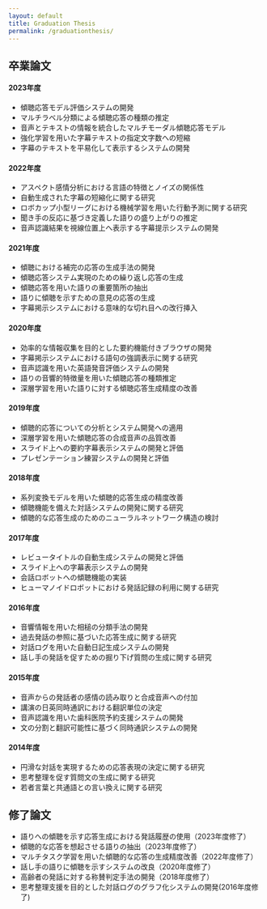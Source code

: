 ```yaml
---
layout: default
title: Graduation Thesis
permalink: /graduationthesis/
---
```


## 卒業論文

#### 2023年度

- 傾聴応答モデル評価システムの開発
- マルチラベル分類による傾聴応答の種類の推定
- 音声とテキストの情報を統合したマルチモーダル傾聴応答モデル
- 強化学習を用いた字幕テキストの指定文字数への短縮
- 字幕のテキストを平易化して表示するシステムの開発

#### 2022年度

- アスペクト感情分析における言語の特徴とノイズの関係性
- 自動生成された字幕の短縮化に関する研究
- ロボカップ小型リーグにおける機械学習を用いた行動予測に関する研究
- 聞き手の反応に基づき定義した語りの盛り上がりの推定
- 音声認識結果を視線位置上へ表示する字幕提示システムの開発

#### 2021年度

- 傾聴における補完の応答の生成手法の開発
- 傾聴応答システム実現のための繰り返し応答の生成
- 傾聴応答を用いた語りの重要箇所の抽出
- 語りに傾聴を示すための意見の応答の生成
- 字幕掲示システムにおける意味的な切れ目への改行挿入

#### 2020年度

- 効率的な情報収集を目的とした要約機能付きブラウザの開発
- 字幕掲示システムにおける語句の強調表示に関する研究
- 音声認識を用いた英語発音評価システムの開発
- 語りの音響的特徴量を用いた傾聴応答の種類推定
- 深層学習を用いた語りに対する傾聴応答生成精度の改善

#### 2019年度

- 傾聴的応答についての分析とシステム開発への適用
- 深層学習を用いた傾聴応答の合成音声の品質改善
- スライド上への要約字幕表示システムの開発と評価
- プレゼンテーション練習システムの開発と評価

#### 2018年度

- 系列変換モデルを用いた傾聴的応答生成の精度改善
- 傾聴機能を備えた対話システムの開発に関する研究
- 傾聴的な応答生成のためのニューラルネットワーク構造の検討

#### 2017年度

- レビュータイトルの自動生成システムの開発と評価
- スライド上への字幕表示システムの開発
- 会話ロボットへの傾聴機能の実装
- ヒューマノイドロボットにおける発話記録の利用に関する研究

#### 2016年度

- 音響情報を用いた相槌の分類手法の開発
- 過去発話の参照に基づいた応答生成に関する研究
- 対話ログを用いた自動日記生成システムの開発
- 話し手の発話を促すための掘り下げ質問の生成に関する研究

#### 2015年度

- 音声からの発話者の感情の読み取りと合成音声への付加
- 講演の日英同時通訳における翻訳単位の決定
- 音声認識を用いた歯科医院予約支援システムの開発
- 文の分割と翻訳可能性に基づく同時通訳システムの開発

#### 2014年度

- 円滑な対話を実現するための応答表現の決定に関する研究
- 思考整理を促す質問文の生成に関する研究
- 若者言葉と共通語との言い換えに関する研究

## 修了論文

- 語りへの傾聴を示す応答生成における発話履歴の使用（2023年度修了）
- 傾聴的な応答を想起させる語りの抽出（2023年度修了）
- マルチタスク学習を用いた傾聴的な応答の生成精度改善（2022年度修了）
- 話し手の語りに傾聴を示すシステムの改良（2020年度修了）
- 高齢者の発話に対する称賛判定手法の開発（2018年度修了）
- 思考整理支援を目的とした対話ログのグラフ化システムの開発(2016年度修了)
